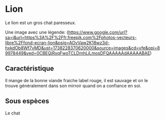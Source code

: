 # Lion

Le lion est un gros chat paresseux.

Une image avec une légende:
(https://www.google.com/url?sa=i&url=https%3A%2F%2Ffr.freepik.com%2Fphotos-vecteurs-libre%2Ffond-ecran-lion&psig=AOvVaw2K18wz3d-hxkdOb8Wf7vMD&ust=1738228370620000&source=images&cd=vfe&opi=89978449&ved=0CBEQjRxqFwoTCLDmhLjLmosDFQAAAAAdAAAAABAE)

## Caractéristique
Il mange de la bonne viande fraiche label rouge, il est sauvage et on le trouve généralement dans son mirroir quand on a confiance en soi.

## Sous espèces
Le chat
